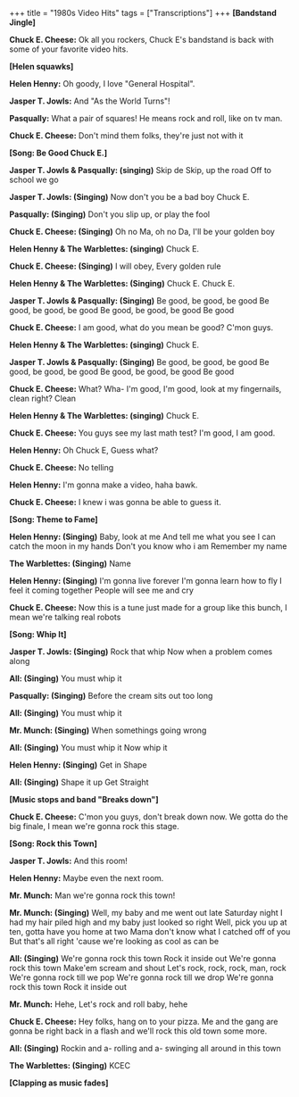 +++
title = "1980s Video Hits"
tags = ["Transcriptions"]
+++
**[Bandstand Jingle]**

**Chuck E. Cheese:**
Ok all you rockers, Chuck E's bandstand is back with some of your favorite video hits.

**[Helen squawks]**

**Helen Henny:**
Oh goody, I love "General Hospital".

**Jasper T. Jowls:**
And "As the World Turns"!

**Pasqually:**
What a pair of squares! He means rock and roll, like on tv man.

**Chuck E. Cheese:**
Don't mind them folks, they're just not with it

**[Song: Be Good Chuck E.]**

**Jasper T. Jowls & Pasqually: (singing)**
Skip de Skip, up the road
Off to school we go

**Jasper T. Jowls: (Singing)**
Now don't you be a bad boy Chuck E.

**Pasqually: (Singing)**
Don't you slip up, or play the fool

**Chuck E. Cheese: (Singing)**
Oh no Ma, oh no Da, I'll be your golden boy

**Helen Henny & The Warblettes: (singing)**
Chuck E.

**Chuck E. Cheese: (Singing)**
I will obey, Every golden rule

**Helen Henny & The Warblettes: (Singing)**
Chuck E.
Chuck E.

**Jasper T. Jowls & Pasqually: (Singing)**
Be good, be good, be good
Be good, be good, be good
Be good, be good, be good
Be good

**Chuck E. Cheese:**
I am good, what do you mean be good? C'mon guys.

**Helen Henny & The Warblettes: (singing)**
Chuck E.

**Jasper T. Jowls & Pasqually: (Singing)**
Be good, be good, be good
Be good, be good, be good
Be good, be good, be good
Be good

**Chuck E. Cheese:**
What? Wha- I'm good, I'm good, look at my fingernails, clean right? Clean

**Helen Henny & The Warblettes: (singing)**
Chuck E.

**Chuck E. Cheese:**
You guys see my last math test? I'm good, I am good.

**Helen Henny:**
Oh Chuck E, Guess what?

**Chuck E. Cheese:**
No telling

**Helen Henny:**
I'm gonna make a video, haha bawk.

**Chuck E. Cheese:**
I knew i was gonna be able to guess it.

**[Song: Theme to Fame]**

**Helen Henny: (Singing)**
Baby, look at me
And tell me what you see
I can catch the moon in my hands
Don't you know who i am
Remember my name

**The Warblettes: (Singing)**
Name

**Helen Henny: (Singing)**
I'm gonna live forever
I'm gonna learn how to fly
I feel it coming together
People will see me and cry

**Chuck E. Cheese:**
Now this is a tune just made for a group like this bunch, I mean we're talking real robots

**[Song: Whip It]**

**Jasper T. Jowls: (Singing)**
Rock that whip
Now when a problem comes along

**All: (Singing)**
You must whip it

**Pasqually: (Singing)**
Before the cream sits out too long

**All: (Singing)**
You must whip it

**Mr. Munch: (Singing)**
When somethings going wrong

**All: (Singing)**
You must whip it
Now whip it

**Helen Henny: (Singing)**
Get in Shape

**All: (Singing)**
Shape it up
Get Straight

**[Music stops and band "Breaks down"]**

**Chuck E. Cheese:**
C'mon you guys, don't break down now. We gotta do the big finale, I mean we're gonna rock this stage.

**[Song: Rock this Town]**

**Jasper T. Jowls:**
And this room!

**Helen Henny:**
Maybe even the next room.

**Mr. Munch:**
Man we're gonna rock this town!

**Mr. Munch: (Singing)**
Well, my baby and me went out late Saturday night
I had my hair piled high and my baby just looked so right
Well, pick you up at ten, gotta have you home at two
Mama don't know what I catched off of you
But that's all right 'cause we're looking as cool as can be

**All: (Singing)**
We're gonna rock this town
Rock it inside out
We're gonna rock this town
Make'em scream and shout
Let's rock, rock, rock, man, rock
We're gonna rock till we pop
We're gonna rock till we drop
We're gonna rock this town
Rock it inside out

**Mr. Munch:**
Hehe, Let's rock and roll baby, hehe

**Chuck E. Cheese:**
Hey folks, hang on to your pizza. Me and the gang are gonna be right back in a flash and we'll rock this old town some more.

**All: (Singing)**
Rockin and a- rolling and a- swinging all around in this town

**The Warblettes: (Singing)**
KCEC

**[Clapping as music fades]**
